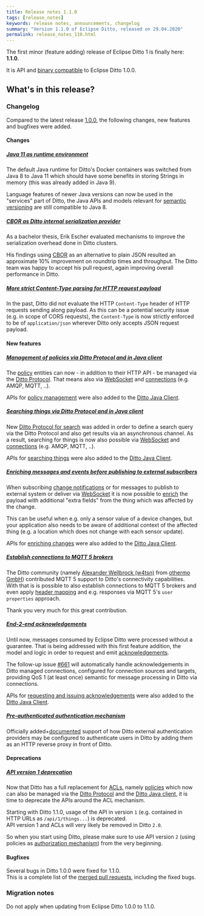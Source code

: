 ```yaml
---
title: Release notes 1.1.0
tags: [release_notes]
keywords: release notes, announcements, changelog
summary: "Version 1.1.0 of Eclipse Ditto, released on 29.04.2020"
permalink: release_notes_110.html
---
```


The first minor (feature adding) release of Eclipse Ditto 1 is finally here: **1.1.0**.

It is API and [binary compatible](https://github.com/eclipse/ditto/blob/master/documentation/src/main/resources/architecture/DADR-0005-semantic-versioning.md)
to Eclipse Ditto 1.0.0.

## What's in this release?


### Changelog

Compared to the latest release [1.0.0](release_notes_100.html), the following changes, new features and
bugfixes were added.


#### Changes

##### [Java 11 as runtime environment](https://github.com/eclipse/ditto/issues/308)

The default Java runtime for Ditto's Docker containers was switched from Java 8 to Java 11 which should have some 
benefits in storing Strings in memory (this was already added in Java 9).

Language features of newer Java versions can now be used in the "services" part of Ditto, the Java APIs and models relevant 
for [semantic versioning](https://github.com/eclipse/ditto/blob/master/documentation/src/main/resources/architecture/DADR-0005-semantic-versioning.md) 
are still compatible to Java 8.

##### [CBOR as Ditto internal serialization provider](https://github.com/eclipse/ditto/pull/598)

As a bachelor thesis, Erik Escher evaluated mechanisms to improve the serialization overhead done in Ditto clusters.

His findings using [CBOR](https://cbor.io) as an alternative to plain JSON resulted an approximate 10% improvement on 
roundtrip times and throughput.
The Ditto team was happy to accept his pull request, again improving overall performance in Ditto.

##### [More strict Content-Type parsing for HTTP request payload](https://github.com/eclipse/ditto/pull/650)

In the past, Ditto did not evaluate the HTTP `Content-Type` header of HTTP requests sending along payload. As this 
can be a potential security issue (e.g. in scope of CORS requests), the `Content-Type` is now strictly enforced to
be of `application/json` wherever Ditto only accepts JSON request payload. 


#### New features

##### [Management of policies via Ditto Protocol and in Java client](https://github.com/eclipse/ditto/issues/554)

The [policy](basic-policy.html) entities can now - in addition to their HTTP API - be managed via the 
[Ditto Protocol](protocol-specification-policies.html). That means also via 
[WebSocket](httpapi-protocol-bindings-websocket.html) and [connections](basic-connections.html) (e.g. AMQP, MQTT, ..).

APIs for [policy management](client-sdk-java.html#manage-policies) were also added to the 
[Ditto Java Client](https://github.com/eclipse/ditto-clients/pull/46).

##### [Searching things via Ditto Protocol and in Java client](https://github.com/eclipse/ditto/issues/575)

New [Ditto Protocol for search](protocol-specification-things-search.html) was added in order to define a search query
via the Ditto Protocol and also get results via an asynchronous channel. As a result, searching for things is now also
possible via [WebSocket](httpapi-protocol-bindings-websocket.html) and [connections](basic-connections.html) 
(e.g. AMQP, MQTT, ..).

APIs for [searching things](client-sdk-java.html#search-for-things) were also added to the 
[Ditto Java Client](https://github.com/eclipse/ditto-clients/pull/53).

##### [Enriching messages and events before publishing to external subscribers](https://github.com/eclipse/ditto/issues/561)

When subscribing [change notifications](basic-changenotifications.html) or for messages to publish to external system or
deliver via [WebSocket](httpapi-protocol-bindings-websocket.html) it is now possible to [enrich](basic-enrichment.html) 
the payload with additional "extra fields" from the thing which was affected by the change.

This can be useful when e.g. only a sensor value of a device changes, but your application also needs to be aware of 
additional context of the affected thing (e.g. a location which does not change with each sensor update).

APIs for [enriching changes](client-sdk-java.html#subscribe-to-enriched-change-notifications) were also added to the 
[Ditto Java Client](https://github.com/eclipse/ditto-clients/pull/43).

##### [Establish connections to MQTT 5 brokers](https://github.com/eclipse/ditto/issues/561)

The Ditto community (namely [Alexander Wellbrock (w4tsn)](https://github.com/w4tsn) from 
[othermo GmbH](https://www.othermo.de)) contributed MQTT 5 support to Ditto's connectivity capabilities.<br/>
With that is is possible to also establish connections to MQTT 5 brokers and even apply 
[header mapping](connectivity-header-mapping.html) and e.g. responses via MQTT 5's `user properties` approach.

Thank you very much for this great contribution.

##### [End-2-end acknowledgements](https://github.com/eclipse/ditto/issues/611)

Until now, messages consumed by Eclipse Ditto were processed without a guarantee. That is being addressed with this
first feature addition, the model and logic in order to request and emit [acknowledgements](basic-acknowledgements.html).

The follow-up issue [#661](https://github.com/eclipse/ditto/issues/661) will automatically handle acknowledgements 
in Ditto managed connections, configured for connection sources and targets, providing QoS 1 (at least once) semantic
for message processing in Ditto via connections.

APIs for [requesting and issuing acknowledgements](client-sdk-java.html#request-and-issue-acknowledgements) were also 
added to the [Ditto Java Client](https://github.com/eclipse/ditto-clients/pull/56).

##### [Pre-authenticated authentication mechanism](https://github.com/eclipse/ditto/issues/560)

Officially added+[documented](installation-operating.html#pre-authentication) support of how Ditto external 
authentication providers may be configured to authenticate users in Ditto by adding them as an HTTP reverse proxy in 
front of Ditto.


#### Deprecations

##### [API version 1 deprecation](https://github.com/eclipse/ditto/pull/608)

Now that Ditto has a full replacement for [ACLs](basic-acl.html), namely [policies](basic-policy.html) which now can 
also be managed via the [Ditto Protocol](protocol-specification-policies.html) and the 
[Ditto Java client](client-sdk-java.html), it is time to deprecate the APIs around the ACL mechanism.

Starting with Ditto 1.1.0, usage of the API in version `1` (e.g. contained in HTTP URLs as `/api/1/things...`) is 
deprecated.<br/>
API version 1 and ACLs will very likely be removed in Ditto `2.0`.

So when you start using Ditto, please make sure to use API version `2` (using policies as 
[authorization mechanism](basic-auth.html#authorization)) from the very beginning.


#### Bugfixes

Several bugs in Ditto 1.0.0 were fixed for 1.1.0.<br/>
This is a complete list of the 
[merged pull requests](https://github.com/eclipse/ditto/pulls?q=is%3Apr+milestone%3A1.1.0), including the fixed bugs.


### Migration notes

Do not apply when updating from Eclipse Ditto 1.0.0 to 1.1.0.